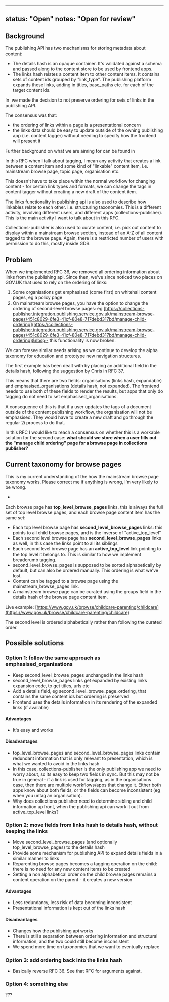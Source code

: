 &nbsp;

&nbsp;

---
status: "Open"
notes: "Open for review"
---

## Background

The publishing API has two mechanisms for storing metadata about content:

- The details hash is an opaque container. It's validated against a schema and passed along to the content store to be used by frontend apps.
- The links hash relates a content item to other content items. It contains sets of content ids grouped by "link\_type". The publishing platform expands these links, adding in titles, base\_paths etc. for each of the target content ids.

In &nbsp;we made the decision to not preserve ordering for sets of links in the publishing API.

The consensus was that:

- the ordering of links within a page is a presentational concern
- the links data should be easy to update outside of the owning publishing app (i.e. content tagger) without needing to specify how the frontend will present it

Further background on what we are aiming for can be found in&nbsp;

In this RFC when I talk about tagging, I mean any activity that creates a link between a content item and some kind of "linkable" content item, i.e. mainstream browse page, topic page, organisation etc.

This doesn't have to take place within the normal workflow for changing content - for certain link types and formats, we can change the tags in content tagger without creating a new draft of the content item.

The links functionality in publishing api is also used to describe how linkables relate to each other. i.e. structuring taxonomies. This is a different activity, involving different users, and different apps (collections-publisher). This is the main activity I want to talk about in this RFC.

Collections-publisher is also used to curate content, i.e. pick out content to display within a mainstream browse section, instead of an A-Z of all content tagged to the browse page. Again, there is a restricted number of users with permission to do this, mostly inside GDS.

## Problem

When we implemented RFC 36, we removed all ordering information about links from the publishing api. Since then, we've since noticed two places on GOV.UK that used to rely on the ordering of links:

1. Some organisations get emphasised (come first) on whitehall content pages, eg a policy page
2. On mainstream browse pages, you have the option to change the ordering of second-level browse pages: eg&nbsp;[https://collections-publisher.integration.publishing.service.gov.uk/mainstream-browse-pages/451c8029-6fe3-41cf-80e8-717debd317bd/manage-child-ordering](https://collections-publisher.integration.publishing.service.gov.uk/mainstream-browse-pages/451c8029-6fe3-41cf-80e8-717debd317bd/manage-child-ordering)&nbsp;- this functionality is now broken.

We can foresee similar needs arising as we continue to develop the alpha taxonomy for education and prototype new navigation structures.

The first example has been dealt with by placing an additional field in the details hash, following the suggestion by Chris in RFC 37.

This means that there are two fields: organisations (links hash, expandable) and emphasised\_organisations (details hash, not expanded). The frontend needs to use both of these fields to render the results, but apps that only do tagging do not need to set emphasised\_organisations.

A consequence of this is that if a user updates the tags of a document outside of the content publishing workflow, the organisation will not be emphasised. They would have to create a new draft and go through the regular 2i process to do that.&nbsp;

In this RFC I would like to reach a consensus on whether this is a workable solution for the second case: **what should we store when a user fills out the "manage child ordering" page for a browse page in collections publisher?**

## Current taxonomy for browse pages

This is my current understanding of the how the mainstream browse page taxonomy works. Please correct me if anything is wrong, I'm very likely to be wrong.

- 

Each browse page has **top\_level\_browse\_pages** links, this is always the full set of top level browse pages, and each browse page content item has the same set:&nbsp;

- Each top level browse page has **second\_level\_browse\_pages** links: this points to all child browse pages, and is the inverse of "active\_top\_level"
- Each second level browse page has **second\_level\_browse\_pages** links as well, in this case the links point to all its siblings
- Each second level browse page has an **active\_top\_level** link pointing to the top level it belongs to. This is similar to how we implement breadcrumb tagging.
- second\_level\_browse\_pages is supposed to be sorted alphabetically by default, but can also be ordered manually. This ordering is what we've lost.
- Content can be tagged to a browse page using the mainstream\_browse\_pages link.
- A mainstream browse page can be curated using the groups field in the details hash of the browse page content item.

Live example:&nbsp;[https://www.gov.uk/browse/childcare-parenting/childcare](https://www.gov.uk/browse/childcare-parenting/childcare)

The second level is ordered alphabetically rather than following the curated order.

## Possible solutions

### Option 1: follow the same approach as emphasised\_organisations

- Keep second\_level\_browse\_pages unchanged in the links hash
- second\_level\_browse\_pages links get expanded by existing links expansion code, to get titles, urls etc
- Add a details field, eg second\_level\_browse\_page\_ordering, that contains the same content ids but ordering is preserved
- Frontend uses the details information in its rendering of the expanded links (if available)

#### Advantages

- It's easy and works

#### Disadvantages

- top\_level\_browse\_pages and second\_level\_browse\_pages links contain redundant information that is only relevant to presentation, which is what we wanted to avoid in the links hash
- In this case, collections-publisher is the only publishing app we need to worry about, so its easy to keep two fields in sync. But this may not be true in general - if a link is used for tagging, as in the organisations case, then there are multiple workflows/apps that change it. Either both apps know about both fields, or the fields can become inconsistent (eg when you untag an organisation).
- Why does collections publisher need to determine sibling and child information up front, when the publishing api can work it out from active\_top\_level links?

### Option 2: move fields from links hash to details hash, without keeping the links

- Move second\_level\_browse\_pages (and optionally top\_level\_browse\_pages) to the details hash
- Provide some mechanism for publishing API to expand details fields in a similar manner to links
- Reparenting browse pages becomes a tagging operation on the child: there is no need for any new content items to be created
- Setting a non alphabetical order on the child browse pages remains a content operation on the parent - it creates a new version

#### Advantages

- Less redundancy, less risk of data becoming inconsistent
- Presentational information is kept out of the links hash&nbsp;

#### Disadvantages

- Changes how the publishing api works
- There is still a separation between ordering information and structural information, and the two could still become inconsistent
- We spend more time on taxonomies that we want to eventually replace

### Option 3: add ordering back into the links hash

- Basically reverse RFC 36. See that RFC for arguments against.

### Option 4: something else

???

&nbsp;

&nbsp;

&nbsp;

&nbsp;

&nbsp;

&nbsp;

&nbsp;

&nbsp;

&nbsp;

&nbsp;

&nbsp;

